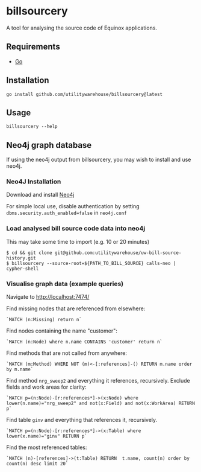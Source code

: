# billsourcery

A tool for analysing the source code of Equinox applications.

## Requirements

* [Go](https://golang.org/)

## Installation

    go install github.com/utilitywarehouse/billsourcery@latest

## Usage

    billsourcery --help

## Neo4j graph database

If using the neo4j output from billsourcery, you may wish to install and use neo4j.

### Neo4J Installation

Download and install [Neo4j](https://neo4j.com/)

For simple local use, disable authentication by setting `dbms.security.auth_enabled=false` in `neo4j.conf`

### Load analysed bill source code data into neo4j

This may take some time to import (e.g. 10 or 20 minutes)

    $ cd && git clone git@github.com:utilitywarehouse/uw-bill-source-history.git
    $ billsourcery --source-root=${PATH_TO_BILL_SOURCE} calls-neo | cypher-shell

### Visualise graph data (example queries)

Navigate to [http://localhost:7474/](http://localhost:7474/)

Find missing nodes that are referenced from elsewhere:

    `MATCH (n:Missing) return n`

Find nodes containing the name "customer":

    `MATCH (n:Node) where n.name CONTAINS 'customer' return n`

Find methods that are not called from anywhere:

    `MATCH (m:Method) WHERE NOT (m)<-[:references]-() RETURN m.name order by m.name`

Find method `nrg_sweep2` and everything it references, recursively.  Exclude fields and work areas for clarity:

    `MATCH p=(n:Node)-[r:references*]->(x:Node) where lower(n.name)="nrg_sweep2" and not(x:Field) and not(x:WorkArea) RETURN p`

Find table `ginv` and everything that references it, recursively.

    `MATCH p=(n:Node)-[r:references*]->(x:Table) where lower(x.name)="ginv" RETURN p`

Find the most referenced tables:

    `MATCH (n)-[references]->(t:Table) RETURN  t.name, count(n) order by count(n) desc limit 20`


